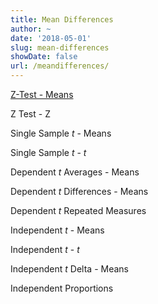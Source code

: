 ```yaml
---
title: Mean Differences
author: ~
date: '2018-05-01'
slug: mean-differences
showDate: false
url: /meandifferences/
---
```

[Z-Test - Means](/ztestmeans/index.html)

Z Test - Z

Single Sample *t* - Means

Single Sample *t* - *t*

Dependent *t* Averages - Means

Dependent *t* Differences - Means

Dependent *t* Repeated Measures 

Independent *t* - Means

Independent *t* - *t*

Independent *t* Delta - Means

Independent Proportions
